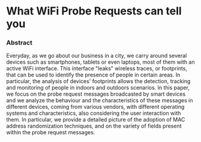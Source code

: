 # What WiFi Probe Requests can tell you

### Abstract
Everyday, as we go about our business in a city, we carry around several devices such as smartphones, tablets or even laptops, most of them with an active WiFi interface. This interface "leaks" wireless traces, or footprints, that can be used to identify the presence of people in certain areas. In particular, the analysis of devices' footprints allows the detection, tracking and monitoring of people in indoors and outdoors scenarios. In this paper, we focus on the probe request messages broadcasted by smart devices and we analyze the behaviour and the characteristics of these messages in different devices, coming from various vendors, with different operating systems and characteristics, also considering the user interaction with them. In particular, we provide a detailed picture of the adoption of MAC address randomization techniques, and on the variety of fields present within the probe request messages.
